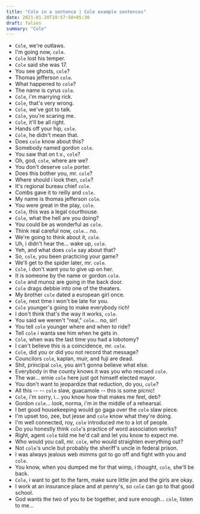```yaml
---
title: "Cole in a sentence | Cole example sentences"
date: 2021-01-20T19:57:50+05:30
draft: falses
summary: "Cole"
---
```

- `Cole`, we're outlaws.
- I'm going now, `cole`.
- `Cole` lost his temper.
- `Cole` said she was 17.
- You see ghosts, `cole`?
- Thomas jefferson `cole`.
- What happened to `cole`?
- The name is cyrus `cole`.
- `Cole`, i'm marrying rick.
- `Cole`, that's very wrong.
- `Cole`, we've got to talk.
- `Cole`, you're scaring me.
- `Cole`, it'll be all right.
- Hands off your hip, `cole`.
- `Cole`, he didn't mean that.
- Does `cole` know about this?
- Somebody named gordon `cole`.
- You saw that on t.v., `cole`?
- Oh, god, `cole`, where are we?
- You don't deserve `cole` porter.
- Does this bother you, mr. `cole`?
- Where should i look then, `cole`?
- It's regional bureau chief `cole`.
- Combs gave it to reilly and `cole`.
- My name is thomas jefferson `cole`.
- You were great in the play, `cole`.
- `Cole`, this was a legal courthouse.
- `Cole`, what the hell are you doing?
- You could be as wonderful as `cole`.
- Think real careful now, `cole`... no.
- We're going to think about it, `cole`.
- Uh, i didn't hear the... wake up, `cole`.
- Yeh, and what does `cole` say about that?
- So, `cole`, you been practicing your game?
- We'll get to the spider later, mr. `cole`.
- `Cole`, i don't want you to give up on her.
- It is someone by the name or gordon `cole`.
- `Cole` and munoz are going in the back door.
- `Cole` drags debbie into one of the theaters.
- My brother `cole` dated a european girl once.
- `Cole`, next time i won't be late for you.
- `Cole` younger's going to make everybody rich!
- I don't think that's the way it works, `cole`.
- You said we weren't "real," `cole`... no, sir!
- You tell `cole` younger where and when to ride?
- Tell `cole` i wanta see him when he gets in.
- `Cole`, when was the last time you had a lobotomy?
- I can't believe this is a coincidence, mr. `cole`.
- `Cole`, did you or did you not record that message?
- Councilors `cole`, kaplan, muir, and fuji are dead.
- Shit, principal `cole`, you ain't gonna believe what else.
- Everybody in the county knows it was you who rescued `cole`.
- The war... ernie `cole` here just got himself elected mayor.
- You don't want to jeopardize that reduction, do you, `cole`?
- All this -- -- `cole` slaw, guacamole -- this is some picnic!
- `Cole`, i'm sorry, i... you know how that makes me feel, deb?
- Gordon `cole`... look, norma, i'm in the middle of a rehearsal.
- I bet good housekeeping would go gaga over the `cole` slaw piece.
- I'm upset too, zee, but jesse and `cole` know what they're doing.
- I'm well connected, roy, `cole` introduced me to a lot of people.
- Do you honestly think `cole`'s practice of word association works?
- Right, agent `cole` told me he'd call and let you know to expect me.
- Who would you call, mr. `cole`, who would straighten everything out?
- Not `cole`'s uncle but probably the sheriff's uncle in federal prison.
- I was always jealous web mimms got to go off and fight with you and `cole`.
- You know, when you dumped me for that wimp, i thought, `cole`, she'll be back.
- `Cole`, i want to get to the farm, make sure little jim and the girls are okay.
- I work at an insurance place and at penny's, so `cole` can go to that good school.
- God wants the two of you to be together, and sure enough... `cole`, listen to me...
                 
